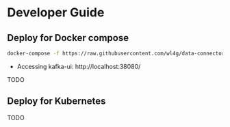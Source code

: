 # Developer Guide

## Deploy for Docker compose

```bash
docker-compose -f https://raw.githubusercontent.com/wl4g/data-connector/master/tools/deploy/compose/docker-compose.yml up -d
```

- Accessing kafka-ui: http://localhost:38080/

TODO

## Deploy for Kubernetes

TODO